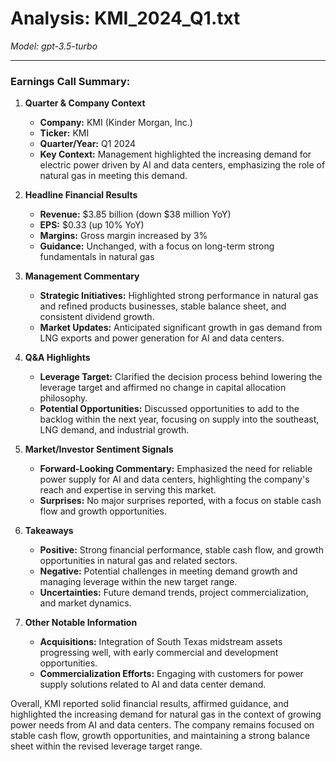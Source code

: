 # Analysis: KMI_2024_Q1.txt

*Model: gpt-3.5-turbo*

---

### Earnings Call Summary:

1. **Quarter & Company Context**
   - **Company:** KMI (Kinder Morgan, Inc.)
   - **Ticker:** KMI
   - **Quarter/Year:** Q1 2024
   - **Key Context:** Management highlighted the increasing demand for electric power driven by AI and data centers, emphasizing the role of natural gas in meeting this demand.

2. **Headline Financial Results**
   - **Revenue:** $3.85 billion (down $38 million YoY)
   - **EPS:** $0.33 (up 10% YoY)
   - **Margins:** Gross margin increased by 3%
   - **Guidance:** Unchanged, with a focus on long-term strong fundamentals in natural gas

3. **Management Commentary**
   - **Strategic Initiatives:** Highlighted strong performance in natural gas and refined products businesses, stable balance sheet, and consistent dividend growth.
   - **Market Updates:** Anticipated significant growth in gas demand from LNG exports and power generation for AI and data centers.

4. **Q&A Highlights**
   - **Leverage Target:** Clarified the decision process behind lowering the leverage target and affirmed no change in capital allocation philosophy.
   - **Potential Opportunities:** Discussed opportunities to add to the backlog within the next year, focusing on supply into the southeast, LNG demand, and industrial growth.

5. **Market/Investor Sentiment Signals**
   - **Forward-Looking Commentary:** Emphasized the need for reliable power supply for AI and data centers, highlighting the company's reach and expertise in serving this market.
   - **Surprises:** No major surprises reported, with a focus on stable cash flow and growth opportunities.

6. **Takeaways**
   - **Positive:** Strong financial performance, stable cash flow, and growth opportunities in natural gas and related sectors.
   - **Negative:** Potential challenges in meeting demand growth and managing leverage within the new target range.
   - **Uncertainties:** Future demand trends, project commercialization, and market dynamics.

7. **Other Notable Information**
   - **Acquisitions:** Integration of South Texas midstream assets progressing well, with early commercial and development opportunities.
   - **Commercialization Efforts:** Engaging with customers for power supply solutions related to AI and data center demand.

Overall, KMI reported solid financial results, affirmed guidance, and highlighted the increasing demand for natural gas in the context of growing power needs from AI and data centers. The company remains focused on stable cash flow, growth opportunities, and maintaining a strong balance sheet within the revised leverage target range.